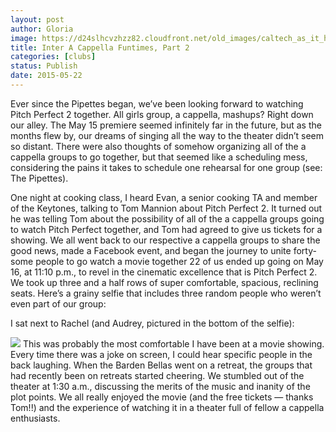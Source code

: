 ```yaml
---
layout: post
author: Gloria
image: https://d24slhcvzhzz82.cloudfront.net/old_images/caltech_as_it_happens/6a0105349b8251970b01b8d11587fc970c.jpg
title: Inter A Cappella Funtimes, Part 2
categories: [clubs]
status: Publish
date: 2015-05-22
---
```


Ever since the Pipettes began, we’ve been looking forward to watching Pitch Perfect 2 together. All girls group, a cappella, mashups? Right down our alley. The May 15 premiere seemed infinitely far in the future, but as the months flew by, our dreams of singing all the way to the theater didn’t seem so distant. There were also thoughts of somehow organizing all of the a cappella groups to go together, but that seemed like a scheduling mess, considering the pains it takes to schedule one rehearsal for one group (see: The Pipettes).

One night at cooking class, I heard Evan, a senior cooking TA and member of the Keytones, talking to Tom Mannion about Pitch Perfect 2. It turned out he was telling Tom about the possibility of all of the a cappella groups going to watch Pitch Perfect together, and Tom had agreed to give us tickets for a showing. We all went back to our respective a cappella groups to share the good news, made a Facebook event, and began the journey to unite forty-some people to go watch a movie together
22 of us ended up going on May 16, at 11:10 p.m., to revel in the cinematic excellence that is Pitch Perfect 2. We took up three and a half rows of super comfortable, spacious, reclining seats. Here’s a grainy selfie that includes three random people who weren’t even part of our group:

I sat next to Rachel (and Audrey, pictured in the bottom of the selfie):


![](https://d24slhcvzhzz82.cloudfront.net/old_images/caltech_as_it_happens/6a0105349b8251970b01bb082fef83970d.jpg)
This was probably the most comfortable I have been at a movie showing. Every time there was a joke on screen, I could hear specific people in the back laughing. When the Barden Bellas went on a retreat, the groups that had recently been on retreats started cheering. We stumbled out of the theater at 1:30 a.m., discussing the merits of the music and inanity of the plot points. We all really enjoyed the movie (and the free tickets — thanks Tom!!) and the experience of watching it in a theater full of fellow a cappella enthusiasts. 
